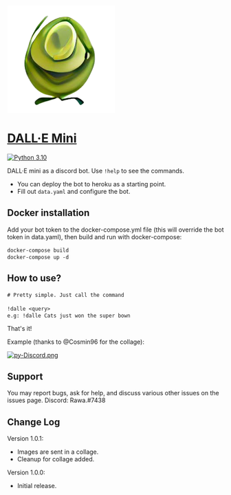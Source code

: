 [![py-Discord.png](https://github.com/borisdayma/dalle-mini/raw/main/img/logo.png)](https://postimg.cc/TpGJwp0j)

[DALL·E Mini][]
===================
[![Python 3.10](https://img.shields.io/badge/python-3.10-blue.svg?style=flat-square)](https://www.python.org/downloads/)


[md-pypi]: https://pypi.org/project/Markdown/
[pyversion-button]: https://img.shields.io/pypi/pyversions/Markdown.svg

DALL·E mini as a discord bot. Use `!help` to see the commands.

- You can deploy the bot to heroku as a starting point.
- Fill out `data.yaml` and configure the bot.

[DALL·E Mini]: https://github.com/borisdayma/dalle-mini
[Sentry's]: https://sentry.io/

[Markdown]: https://daringfireball.net/projects/markdown/
[Features]: https://Python-Markdown.github.io#Features
[Available Extensions]: https://Python-Markdown.github.io/extensions

Docker installation
-------------

Add your bot token to the docker-compose.yml file (this will override the bot token in data.yaml), then build and run with docker-compose:

```
docker-compose build
docker-compose up -d
```

How to use?
-------------


```text
# Pretty simple. Just call the command 

!dalle <query> 
e.g: !dalle Cats just won the super bown
```


That's it!

Example (thanks to @Cosmin96 for the collage):

[![py-Discord.png](Assets/img.png)](https://postimg.cc/TpGJwp0j)

Support
----
You may report bugs, ask for help, and discuss various other issues on the issues page.
Discord: Rawa.#7438

Change Log
----------
Version 1.0.1:
  - Images are sent in a collage.
  - Cleanup for collage added.

Version 1.0.0:
  - Initial release.
